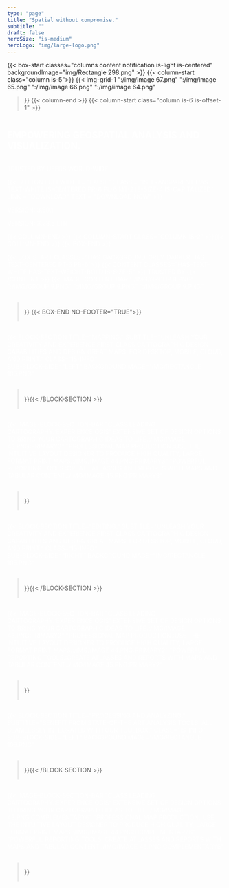 ```yaml
---
type: "page"
title: "Spatial without compromise."
subtitle: ""
draft: false
heroSize: "is-medium"
heroLogo: "img/large-logo.png"
---
```



<!--
Hero Banner currently has HTML elements.
To do: Remove the HTML element and improve the block.
-->

{{< box-start classes="columns content notification is-light is-centered" backgroundImage="img/Rectangle 298.png" >}}
{{< column-start class="column is-5">}}
{{< img-grid-1
":/img/image 67.png"
":/img/image 65.png"
":/img/image 66.png"
":/img/image 64.png"
>}}
{{< column-end >}}
{{< column-start class="column is-6 is-offset-1" >}}
<div style="color: white; text-transform: uppercase; justify-content: center;
display: flex;
flex-direction: column;">
<h2 class="title has-text-weight-bold">
Empowering geospatial analysis and visualization.
</h2>
<p class="subtitle has-text-info mt-3 has-text-weight-bold is-size-4">Trusted by users world-wide.</p>
<div class="is-centered has-text-centered">
{{< button
fullwidth = "false"
class = "is-transparent has-text-white is-centered pr-6 pl-6 mt-2 is-size-4 is-capitalized"
link = "download"
text = "Download Now" >}}
<p class="is-size-6 is-capitalized has-text-info mt-4 mb-0 has-text-weight-bold">
    Version: 3.30.1
</p>
<p class="is-size-6 is-capitalized has-text-info mt-0 has-text-weight-bold">
    Version: 3.28.5 LTR
</p>
</div>
{{< column-end >}}
{{< column-start class="column is-2" >}}{{< column-end >}}
{{< box-end >}}


{{< box-start classes="has-background-grey-darker has-text-centered pt-6 pb-6">}}
{{< content classes="has-text-white has-text-weight-bold is-size-5" >}}
Trusted By
{{< /content >}}
{{< image-content-bar
":/img/Group 9.png"
":/img/Group 9.png"
":/img/Group 9.png"
":/img/Group 9.png"
>}}
{{< box-end no-footer="true">}}

{{< block-section
title="Mapping."
subtitle="Unleash your creativity and experience first class cartographic design capabilities and design great maps. For desktop, mobile, cloud, and print."
class="is-info"    
sub-block-side="left"
backgroundImage="img/Rectangle 105.png"
>}}{{< /block-section >}}

{{< image-block-section-bar
    "Class leading cartography.:Experience QGIS' extensive set of  design options to bring your cartographic ideas to life.:/img/image 43.png:primary3"
    "Professional map production.:Use the intuitive layout designer to produce high quality, large format print maps.:/img/image 44.png:primary3"
    "Powerful reporting tools.:Create atlasses and reports with maps and tabular content.:/img/image 45.png:primary3"
>}}

{{< block-section
title="Editing."
subtitle="Unleash your creativity and experience first class cartographic design capabilities and design great maps. For desktop, mobile, cloud, and print."
class="is-info"    
sub-block-side="right"
backgroundImage="img/Rectangle 105.png"
>}}{{< /block-section >}}


{{< image-block-section-bar
"Class leading cartography.:Experience QGIS' extensive set of  design options to bring your cartographic ideas to life.:/img/image 43.png:primary2"
"Professional map production.:Use the intuitive layout designer to produce high quality, large format print maps.:/img/image 44.png:primary2"
"Powerful reporting tools.:Create atlasses and reports with maps and tabular content.:/img/image 45.png:primary2"
>}}

{{< block-section
title="Processing and analyzing."
subtitle="Benefit from state-of-the art analysis tools, all seamlessly integrated with our toolbox."
class="is-info"    
sub-block-side="left"
backgroundImage="img/Rectangle 106.png"
>}}{{< /block-section >}}

{{< image-block-section-bar
"Class leading cartography.:Experience QGIS' extensive set of  design options to bring your cartographic ideas to life.:/img/image 43.png:complementary6"
"Professional map production.:Use the intuitive layout designer to produce high quality, large format print maps.:/img/image 44.png:complementary6"
"Powerful reporting tools.:Create atlasses and reports with maps and tabular content.:/img/image 45.png:complementary6"
>}}

